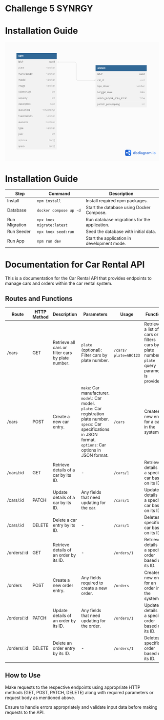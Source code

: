 # Challenge 5 SYNRGY

# Installation Guide

![Gambar API](./ERD.png)

# Installation Guide

| Step          | Command                   | Description                                  |
| ------------- | ------------------------- | -------------------------------------------- |
| Install       | `npm install`             | Install required npm packages.               |
| Database      | `docker compose up -d`    | Start the database using Docker Compose.     |
| Run Migration | `npx knex migrate:latest` | Run database migrations for the application. |
| Run Seeder    | `npx knex seed:run`       | Seed the database with initial data.         |
| Run App       | `npm run dev`             | Start the application in development mode.   |

# Documentation for Car Rental API

This is a documentation for the Car Rental API that provides endpoints to manage cars and orders within the car rental system.

## Routes and Functions

| Route       | HTTP Method | Description                                       | Parameters                                                                                                                                                                                   | Usage                | Function                                                                                             |
| ----------- | ----------- | ------------------------------------------------- | -------------------------------------------------------------------------------------------------------------------------------------------------------------------------------------------- | -------------------- | ---------------------------------------------------------------------------------------------------- |
| /cars       | GET         | Retrieve all cars or filter cars by plate number. | `plate` (optional): Filter cars by plate number.                                                                                                                                             | `/cars?plate=ABC123` | Retrieves a list of all cars or filters cars by plate number if `plate` query parameter is provided. |
| /cars       | POST        | Create a new car entry.                           | `make`: Car manufacturer. <br> `model`: Car model. <br> `plate`: Car registration plate number. <br> `specs`: Car specifications in JSON format. <br> `options`: Car options in JSON format. | `/cars`              | Creates a new entry for a car in the system.                                                         |
| /cars/:id   | GET         | Retrieve details of a car by its ID.              | -                                                                                                                                                                                            | `/cars/1`            | Retrieves details of a specific car based on its ID.                                                 |
| /cars/:id   | PATCH       | Update details of a car by its ID.                | Any fields that need updating for the car.                                                                                                                                                   | `/cars/1`            | Updates details of a specific car based on its ID.                                                   |
| /cars/:id   | DELETE      | Delete a car entry by its ID.                     | -                                                                                                                                                                                            | `/cars/1`            | Deletes a specific car based on its ID.                                                              |
| /orders/:id | GET         | Retrieve details of an order by its ID.           | -                                                                                                                                                                                            | `/orders/1`          | Retrieves details of a specific order based on its ID.                                               |
| /orders     | POST        | Create a new order entry.                         | Any fields required to create a new order.                                                                                                                                                   | `/orders`            | Creates a new entry for an order in the system.                                                      |
| /orders/:id | PATCH       | Update details of an order by its ID.             | Any fields that need updating for the order.                                                                                                                                                 | `/orders/1`          | Updates details of a specific order based on its ID.                                                 |
| /orders/:id | DELETE      | Delete an order entry by its ID.                  | -                                                                                                                                                                                            | `/orders/1`          | Deletes a specific order based on its ID.                                                            |

## How to Use

Make requests to the respective endpoints using appropriate HTTP methods (GET, POST, PATCH, DELETE) along with required parameters or request body as mentioned above.

Ensure to handle errors appropriately and validate input data before making requests to the API.
